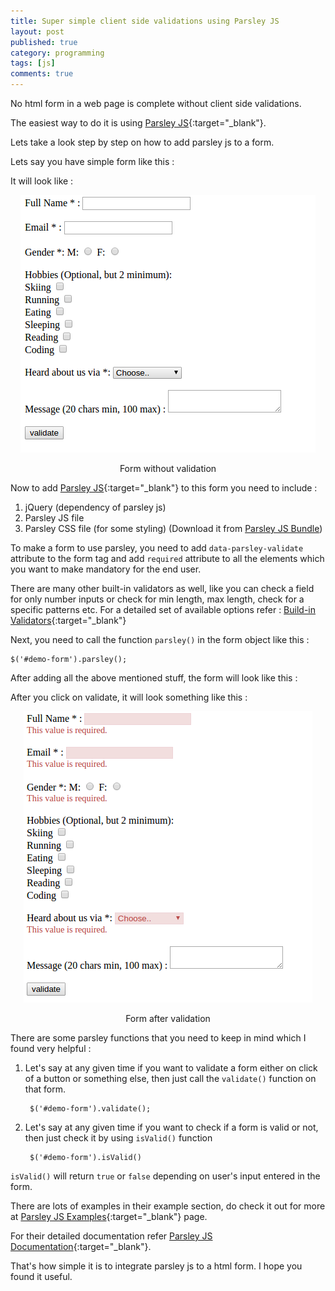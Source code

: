 ```yaml
---
title: Super simple client side validations using Parsley JS
layout: post
published: true
category: programming
tags: [js]
comments: true
---
```


No html form in a web page is complete without client side validations.

The easiest way to do it is using [Parsley JS](http://parsleyjs.org/){:target="_blank"}.

Lets take a look step by step on how to add parsley js to a form.

Lets say you have simple form like this :

<script src="https://gist.github.com/Amit-Thawait/a54579e482d23b5495dc1668eb3abafe.js"></script>

It will look like :

<p align="middle">
	<img src="../assets/images/parsley_js/form_without_validation.png" alt="simple form">
	<figcaption align="middle">Form without validation</figcaption>
</p>

Now to add [Parsley JS](http://parsleyjs.org/){:target="_blank"} to this form you need to include :

1. jQuery (dependency of parsley js)
2. Parsley JS file
3. Parsley CSS file (for some styling) (Download it from [Parsley JS Bundle](https://github.com/guillaumepotier/Parsley.js/releases/tag/2.7.0))

To make a form to use parsley, you need to add `data-parsley-validate` attribute to the form tag and add `required` attribute to all the elements which you want to make mandatory for the end user.

There are many other built-in validators as well, like you can check a field for only number inputs or check for min length, max length, check for a specific patterns etc. For a detailed set of available options refer : [Build-in Validators](http://parsleyjs.org/doc/index.html#validators-list){:target="_blank"} 

Next, you need to call the function `parsley()` in the form object like this :

	$('#demo-form').parsley();

After adding all the above mentioned stuff, the form will look like this :

<script src="https://gist.github.com/Amit-Thawait/48a8b81afb67246a60335ffc0533d656.js"></script>

After you click on validate, it will look something like this :

<p align="middle">
	<img src="../assets/images/parsley_js/form_after_validation.png" alt="validation">
	<figcaption align="middle">Form after validation</figcaption>
</p>

There are some parsley functions that you need to keep in mind which I found very helpful :

1. Let's say at any given time if you want to validate a form either on click of a button or something else, then just call the `validate()` function on that form.

		$('#demo-form').validate();

2. Let's say at any given time if you want to check if a form is valid or not, then just check it by using `isValid()` function

		$('#demo-form').isValid()

`isValid()` will return `true` or `false` depending on user's input entered in the form.

There are lots of examples in their example section, do check it out for more at [Parsley JS Examples](http://parsleyjs.org/doc/examples.html){:target="_blank"} page.

For their detailed documentation refer [Parsley JS Documentation](http://parsleyjs.org/doc/index.html){:target="_blank"}.

That's how simple it is to integrate parsley js to a html form. I hope you found it useful.